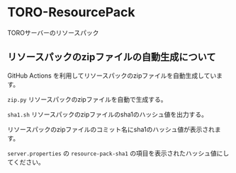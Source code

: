 # TORO-ResourcePack

TOROサーバーのリソースパック

## リソースパックのzipファイルの自動生成について

GitHub Actions を利用してリソースパックのzipファイルを自動生成しています。

`zip.py` リソースパックのzipファイルを自動で生成する。

`sha1.sh` リソースパックのzipファイルのsha1のハッシュ値を出力する。

リソースパックのzipファイルのコミット名にsha1のハッシュ値が表示されます。

`server.properties` の `resource-pack-sha1` の項目を表示されたハッシュ値にしてください。
